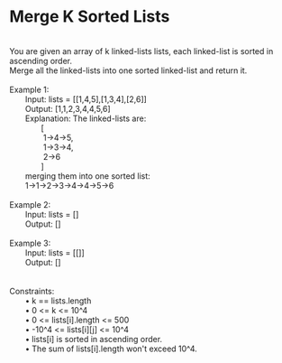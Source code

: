 <h1>Merge K Sorted Lists</h1>
<p><br>
You are given an array of k linked-lists lists, each linked-list is sorted in ascending order.<br>
Merge all the linked-lists into one sorted linked-list and return it.<br>
<br>
Example 1:<br>
&emsp;&emsp;Input: lists = [[1,4,5],[1,3,4],[2,6]]<br>
&emsp;&emsp;Output: [1,1,2,3,4,4,5,6]<br>
&emsp;&emsp;Explanation: The linked-lists are:<br>
&emsp;&emsp;&emsp;&emsp;[<br>
&emsp;&emsp;&emsp;&emsp;  1->4->5,<br>
&emsp;&emsp;&emsp;&emsp;  1->3->4,<br>
&emsp;&emsp;&emsp;&emsp;  2->6<br>
&emsp;&emsp;&emsp;&emsp;]<br>
&emsp;&emsp;merging them into one sorted list:<br>
&emsp;&emsp;1->1->2->3->4->4->5->6<br>
<br>
Example 2:<br>
&emsp;&emsp;Input: lists = []<br>
&emsp;&emsp;Output: []<br>
<br>
Example 3:<br>
&emsp;&emsp;Input: lists = [[]]<br>
&emsp;&emsp;Output: []<br>
<br>
<br>
Constraints:<br>
&emsp;&emsp;•	k == lists.length<br>
&emsp;&emsp;•	0 <= k <= 10^4<br>
&emsp;&emsp;•	0 <= lists[i].length <= 500<br>
&emsp;&emsp;•	-10^4 <= lists[i][j] <= 10^4<br>
&emsp;&emsp;•	lists[i] is sorted in ascending order.<br>
&emsp;&emsp;•	The sum of lists[i].length won't exceed 10^4.<br>
</p>

